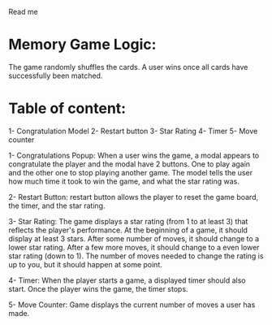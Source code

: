Read me
# Memory Game Logic:
The game randomly shuffles the cards. A user wins once all cards have successfully been matched.

# Table of content:
1- Congratulation Model
2- Restart button
3- Star Rating
4- Timer
5- Move counter

1- Congratulations Popup: When a user wins the game, a modal appears to congratulate the player and the modal have 2 buttons. One to play again and the other one to stop playing another game. The model tells the user how much time it took to win the game, and what the star rating was.

2- Restart Button:  restart button allows the player to reset the game board, the timer, and the star rating.

3- Star Rating: The game displays a star rating (from 1 to at least 3) that reflects the player's performance. At the beginning of a game, it should display at least 3 stars. After some number of moves, it should change to a lower star rating. After a few more moves, it should change to a even lower star rating (down to 1). The number of moves needed to change the rating is up to you, but it should happen at some point.

4- Timer: When the player starts a game, a displayed timer should also start. Once the player wins the game, the timer stops.

5- Move Counter: Game displays the current number of moves a user has made.
